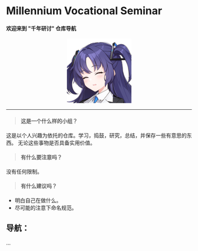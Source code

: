# Millennium Vocational Seminar
#### **欢迎来到 "千年研讨" 仓库导航**



<div style="text-align:center">
    <img src=".\img\Profile Pictures_18.png" style="width: 175px;" />
</div>

---

>
> #### 这是一个什么样的小组？
>
这是以个人兴趣为依托的仓库。学习，捣鼓，研究，总结，并保存一些有意思的东西。
无论这些事物是否具备实用价值。


> #### 有什么要注意吗？
>
没有任何限制。


> #### 有什么建议吗？
>
- 明白自己在做什么。
- 尽可能的注意下命名规范。







## 导航：

...

